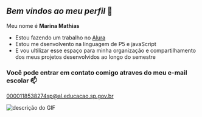 ## _Bem vindos ao meu perfil_ 💟

Meu nome é **Marina Mathias**

- Estou fazendo um trabalho no [Alura](https://www.alura.com.br)
- Estou me dsenvolvento na linguagem de P5 e javaScript
- E vou ultilizar esse espaço para minha organização e compartilhamento dos meus projetos desenvolvidos ao longo do semestre

 ###  Você pode entrar em contato comigo atraves do meu e-mail escolar 📫

 0000118538274sp@al.educacao.sp.gov.br


![descrição do GIF](https://media1.tenor.com/m/KduN05Ar3OEAAAAC/loud-bak.gif)
